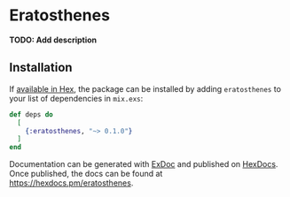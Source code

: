 # Eratosthenes

**TODO: Add description**

## Installation

If [available in Hex](https://hex.pm/docs/publish), the package can be installed
by adding `eratosthenes` to your list of dependencies in `mix.exs`:

```elixir
def deps do
  [
    {:eratosthenes, "~> 0.1.0"}
  ]
end
```

Documentation can be generated with [ExDoc](https://github.com/elixir-lang/ex_doc)
and published on [HexDocs](https://hexdocs.pm). Once published, the docs can
be found at <https://hexdocs.pm/eratosthenes>.

